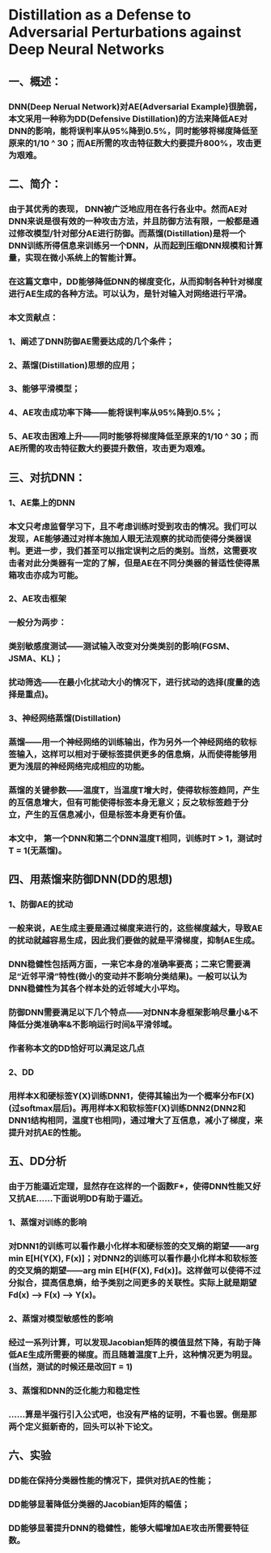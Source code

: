 # Distillation as a Defense to Adversarial Perturbations against Deep Neural Networks

## 一、概述：

### DNN(Deep Nerual Network)对AE(Adversarial Example)很脆弱，本文采用一种称为DD(Defensive Distillation)的方法来降低AE对DNN的影响，能将误判率从95%降到0.5%，同时能够将梯度降低至原来的1/10 ^ 30；而AE所需的攻击特征数大约要提升800%，攻击更为艰难。

## 二、简介：

### 由于其优秀的表现， DNN被广泛地应用在各行各业中。然而AE对DNN来说是很有效的一种攻击方法，并且防御方法有限，一般都是通过修改模型/针对部分AE进行防御。而蒸馏(Distillation)是将一个DNN训练所得信息来训练另一个DNN，从而起到压缩DNN规模和计算量，实现在微小系统上的智能计算。

### 在这篇文章中，DD能够降低DNN的梯度变化，从而抑制各种针对梯度进行AE生成的各种方法。可以认为，是针对输入对网络进行平滑。

### 本文贡献点：
### 1、阐述了DNN防御AE需要达成的几个条件；
### 2、蒸馏(Distillation)思想的应用；
### 3、能够平滑模型；
### 4、AE攻击成功率下降——能将误判率从95%降到0.5%；
### 5、AE攻击困难上升——同时能够将梯度降低至原来的1/10 ^ 30；而AE所需的攻击特征数大约要提升数倍，攻击更为艰难。

## 三、对抗DNN：

### 1、AE集上的DNN
### 本文只考虑监督学习下，且不考虑训练时受到攻击的情况。我们可以发现，AE能够通过对样本施加人眼无法观察的扰动而使得分类器误判。更进一步，我们甚至可以指定误判之后的类别。当然，这需要攻击者对此分类器有一定的了解，但是AE在不同分类器的普适性使得黑箱攻击亦成为可能。

### 2、AE攻击框架
### 一般分为两步：
### 类别敏感度测试——测试输入改变对分类类别的影响(FGSM、JSMA、KL)；
### 扰动筛选——在最小化扰动大小的情况下，进行扰动的选择(度量的选择是重点)。

### 3、神经网络蒸馏(Distillation)
### 蒸馏——用一个神经网络的训练输出，作为另外一个神经网络的软标签输入，这样可以相对于硬标签提供更多的信息熵，从而使得能够用更为浅层的神经网络完成相应的功能。
### 蒸馏的关键参数——温度T，当温度T增大时，使得软标签趋同，产生的互信息增大，但有可能使得标签本身无意义；反之软标签趋于分立，产生的互信息减小，但是标签本身更有价值。
### 本文中， 第一个DNN和第二个DNN温度T相同，训练时T > 1，测试时T = 1(无蒸馏)。

## 四、用蒸馏来防御DNN(DD的思想)

### 1、防御AE的扰动
### 一般来说，AE生成主要是通过梯度来进行的，这些梯度越大，导致AE的扰动就越容易生成，因此我们要做的就是平滑梯度，抑制AE生成。
### DNN稳健性包括两方面，一来它本身的准确率要高；二来它需要满足“近邻平滑”特性(微小的变动并不影响分类结果)。一般可以认为DNN稳健性为其各个样本处的近邻域大小平均。
### 防御DNN需要满足以下几个特点——对DNN本身框架影响尽量小&不降低分类准确率&不影响运行时间&平滑邻域。
### 作者称本文的DD恰好可以满足这几点

### 2、DD
### 用样本X和硬标签Y(X)训练DNN1，使得其输出为一个概率分布F(X)(过softmax层后)。再用样本X和软标签F(X)训练DNN2(DNN2和DNN1结构相同，温度T也相同)，通过增大了互信息，减小了梯度，来提升对抗AE的性能。

## 五、DD分析

### 由于万能逼近定理，显然存在这样的一个函数F*，使得DNN性能又好又抗AE……下面说明DD有助于逼近。

### 1、蒸馏对训练的影响
### 对DNN1的训练可以看作最小化样本和硬标签的交叉熵的期望——arg min E[H(Y(X), F(x)]；对DNN2的训练可以看作最小化样本和软标签的交叉熵的期望——arg min E[H(F(X), Fd(x)]。这样做可以使得不过分拟合，提高信息熵，给予类别之间更多的关联性。实际上就是期望Fd(x) --> F(x) --> Y(x)。

### 2、蒸馏对模型敏感性的影响
### 经过一系列计算，可以发现Jacobian矩阵的模值显然下降，有助于降低AE生成所需要的梯度。而且随着温度T上升，这种情况更为明显。(当然，测试的时候还是改回T = 1)

### 3、蒸馏和DNN的泛化能力和稳定性
### ……算是半强行引入公式吧，也没有严格的证明，不看也罢。倒是那两个定义挺新奇的，回头可以补下论文。

## 六、实验

### DD能在保持分类器性能的情况下，提供对抗AE的性能；
### DD能够显著降低分类器的Jacobian矩阵的幅值；
### DD能够显著提升DNN的稳健性，能够大幅增加AE攻击所需要特征数。
